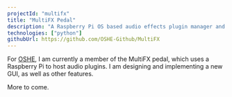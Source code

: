 ```yaml
---
projectId: "multifx"
title: "MultiFX Pedal"
description: "A Raspberry Pi OS based audio effects plugin manager and GUI as a part of an open-source guitar pedal project for Open Source Hardware Enterprise"
technologies: ["python"]
githubUrl: https://github.com/OSHE-Github/MultiFX
---
```

For [OSHE](https://oshe.io/), I am currently a member of the MultiFX pedal,
which uses a Raspberry Pi to host audio plugins. I am designing and
implementing a new GUI, as well as other features.

More to come.
